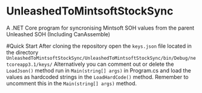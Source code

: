 # UnleashedToMintsoftStockSync
A .NET Core program for syncronising Mintsoft SOH values from the parent Unleashed SOH (Including CanAssemble)

#Quick Start
After cloning the repository open the `keys.json` file located in the directory `UnleashedToMintsoftStockSync/UnleashedToMintsoftStockSync/bin/Debug/netcoreapp3.1/keys/`
Alternatively you can comment out or delete the `LoadJson()` method run in `Main(string[] args)` in Program.cs and load the values as hardcoded strings in the `LoadHardCode()` method. Remember to uncomment this in the `Main(string[] args)` method.

